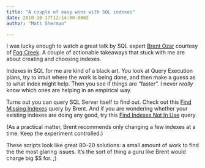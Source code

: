```yaml
---
title: "A couple of easy wins with SQL indexes"
date: 2010-10-17T12:14:00.000Z
author: "Matt Sherman"

---
```


I was lucky enough to watch a great talk by SQL expert [Brent Ozar](http://www.brentozar.com/) courtesy of [Fog Creek](http://www.fogcreek.com/). A couple of actionable takeaways that stuck with me are about creating and choosing indexes.

Indexes in SQL for me are kind of a black art. You look at Query Execution plans, try to intuit where the work is being done, and then make a guess as to what index might help. Then you see if things are “faster”. I never _really_ know which ones are helping in an empirical way.

Turns out you can query SQL Server itself to find out. Check out this [Find Missing Indexes](http://www.sqlserverpedia.com/wiki/Find_Missing_Indexes) query by Brent. And if you are wondering whether your existing indexes are doing any good, try this [Find Indexes Not In Use](http://www.sqlserverpedia.com/wiki/Find_Indexes_Not_In_Use) query.

(As a practical matter, Brent recommends only changing a few indexes at a time. Keep the experiment controlled.)

These scripts look like great 80–20 solutions: a small amount of work to find the the most glaring issues. It’s the sort of thing a guru like Brent would charge big $$ for. ;)
